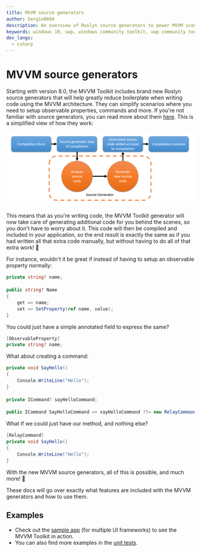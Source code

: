 ```yaml
---
title: MVVM source generators
author: Sergio0694
description: An overview of Roslyn source generators to power MVVM scenarios
keywords: windows 10, uwp, windows community toolkit, uwp community toolkit, uwp toolkit, mvvm, componentmodel, property changed, notification, binding, net core, net standard
dev_langs:
  - csharp
---
```


# MVVM source generators

Starting with version 8.0, the MVVM Toolkit includes brand new Roslyn source generators that will help greatly reduce boilerplate when writing code using the MVVM architecture. They can simplify scenarios where you need to setup observable properties, commands and more. If you're not familiar with source generators, you can read more about them [here](/dotnet/csharp/roslyn-sdk/source-generators-overview). This is a simplified view of how they work:

![Roslyn source generators](../../images/source-generator-visualization.png "A diagram showing the architecture of Roslyn source generators, and the fact they generate code based on user code and add that to the existing compilation")

This means that as you're writing code, the MVVM Toolkit generator will now take care of generating additional code for you behind the scenes, so you don't have to worry about it. This code will then be compiled and included in your application, so the end result is exactly the same as if you had written all that extra code manually, but without having to do all of that extra work! 🎉

For instance, wouldn't it be great if instead of having to setup an observable property normally:

```csharp
private string? name;

public string? Name
{
    get => name;
    set => SetProperty(ref name, value);
}
```

You could just have a simple annotated field to express the same?

```csharp
[ObservableProperty]
private string? name;
```

What about creating a command:

```csharp
private void SayHello()
{
    Console.WriteLine("Hello");
}

private ICommand? sayHelloCommand;

public ICommand SayHelloCommand => sayHelloCommand ??= new RelayCommand(SayHello);
```

What if we could just have our method, and nothing else?

```csharp
[RelayCommand]
private void SayHello()
{
    Console.WriteLine("Hello");
}
```

With the new MVVM source generators, all of this is possible, and much more! 🙌

These docs will go over exactly what features are included with the MVVM generators and how to use them.

## Examples

- Check out the [sample app](https://aka.ms/mvvmtoolkit/samples) (for multiple UI frameworks) to see the MVVM Toolkit in action.
- You can also find more examples in the [unit tests](https://github.com/CommunityToolkit/dotnet/tree/main/tests/CommunityToolkit.Mvvm.UnitTests).
